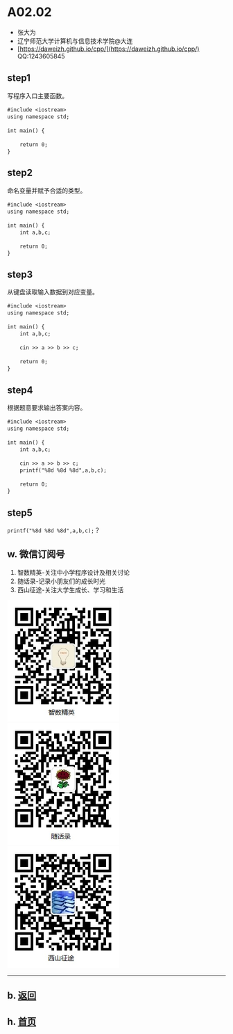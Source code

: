 # A02.02 

- 张大为
- 辽宁师范大学计算机与信息技术学院@大连
- [https://daweizh.github.io/cpp/](https://daweizh.github.io/cpp/)  QQ:1243605845

## step1

写程序入口主要函数。

~~~
#include <iostream>
using namespace std;

int main() {

    return 0;
}
~~~

## step2

命名变量并赋予合适的类型。

~~~
#include <iostream>
using namespace std;

int main() {
    int a,b,c;

    return 0;
}
~~~

## step3

从键盘读取输入数据到对应变量。

~~~
#include <iostream>
using namespace std;

int main() {
    int a,b,c;

    cin >> a >> b >> c;

    return 0;
}
~~~

## step4

根据题意要求输出答案内容。

~~~
#include <iostream>
using namespace std;

int main() {
    int a,b,c;

    cin >> a >> b >> c;
    printf("%8d %8d %8d",a,b,c);

    return 0;
}
~~~

## step5

`printf("%8d %8d %8d",a,b,c);`？

## w. 微信订阅号

1. 智数精英-关注中小学程序设计及相关讨论
2. 随话录-记录小朋友们的成长时光
2. 西山征途-关注大学生成长、学习和生活

![欢迎关注“智数精英”订阅号](../../assets/me/img/idea8.jpg)
![欢迎关注“随话录”订阅号](../../assets/me/img/shl8.jpg)
![欢迎关注“西山征途”订阅号](../../assets/me/img/xszt8.jpg)

----------

## b. [返回](../)
    
## h. [首页](../../)

 